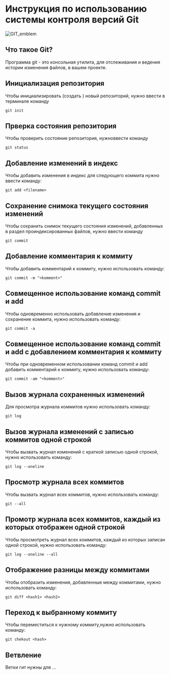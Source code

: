 # **Инструкция по использованию системы контроля версий Git**

![GIT_emblem](git.jpeg)

## Что такое Git?

Программа git - это консольная утилита, для отслеживания и ведения истории изменения файлов, в вашем проекте.

## Инициализация репозитория

Чтобы инициализировать (создать ) новый репозиторий, нужно ввести в терминале команду 

    git init

 ## Прверка состояния репозитория

 Чтобы проверить состояние репозитория, нужноввести команду 

    git status

## Добавление изменений в индекс

Чтобы добавить изменения в индекс для следующего коммита нужно ввести команду:

    git add <filename>

## Сохранение снимока текущего состояния изменений

Чтобы сохранить снимок текущего состояния изменений, добавленных в раздел проиндексированных файлов, нужно ввести команду 

    git commit

## Добавление комментария к коммиту
   
   Чтобы добавить комментарий к коммиту, нужно использовать команду:

    git commit -m "<komment>"

##  Совмещенное использование команд commit и add

Чтобы одновременно использовать добавление изменения и сохранение коммита, нужно использовать команду:

    git commit -a

##  Совмещенное использование команд commit и add c добавлением комментария к коммиту

Чтобы при одновременном использовании команд commit и add добавить комментарий к коммиту, нужно использовать команду:

    git commit -am "<komment>"

## Вызов журнала сохраненных изменений

Для просмотра журнала коммитов нужно использовать команду:

    git log

## Вызов журнала изменений  с записью коммитов одной строкой

Чтобы вызвать журнал изменений с краткой записью одной строкой, нужно использовать команду:

    git log --oneline

##  Просмотр журнала всех коммитов

Чтобы вызвать журнал  всех коммитов, нужно использовать команду:

    git --all

## Прoмотр журнала всех  коммитов, каждый из которых отображен одной строкой

Чтобы просмотреть журнал всех коммитов, каждый из которых записан одной строкой, нужно использовать команду:

    git log --oneline --all

##  Отображение разницы между коммитами 

Чтобы отобразить изменения, добавленные между коммитами, нужно использовать команду:

    git diff <hash1> <hash2>

##  Переход к выбранному коммиту

Чтобы переместиться к нужному коммиту,нужно использовать команду:

    git chekout <hash>

## Ветвление

Ветки гит нужны для ...

